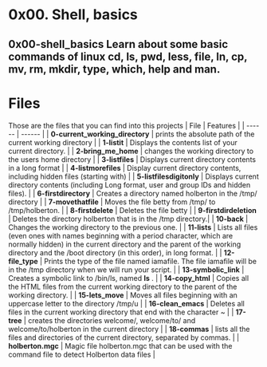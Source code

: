 # 0x00. Shell, basics

**0x00-shell_basics** Learn about some basic commands of linux cd, ls, pwd, less, file, ln, cp, mv, rm, mkdir, type, which, help and man.
---
# Files
Those are the files that you can find into this projects
| File | Features |
| ------ | ------ |
| **0-current_working_directory** | prints the absolute path of the current working directory |
| **1-listit** | Displays the contents list of your current directory. |
| **2-bring_me_home** | changes the working directory to the users home directory |
| **3-listfiles** | Displays current directory contents in a long format |
| **4-listmorefiles** | Display current directory contents, including hidden files (starting with) |
| **5-listfilesdigitonly** | Displays current directory contents (including Long format, user and group IDs and hidden files). |
| **6-firstdirectory** | Creates a directory named holberton in the /tmp/ directory |
| **7-movethatfile** | Moves the file betty from /tmp/ to /tmp/holberton. |
| **8-firstdelete** | Deletes the file betty |
| **9-firstdirdeletion** | Deletes the directory holberton that is in the /tmp directory.|
| **10-back** | Changes the working directory to the previous one. |
| **11-lists** | Lists all files (even ones with names beginning with a period character, which are normally hidden) in the current directory and the parent of the working directory and the /boot directory (in this order), in long format. |
| **12-file_type** | Prints the type of the file named iamafile. The file iamafile will be in the /tmp directory when we will run your script. |
| **13-symbolic_link** | Creates a symbolic link to /bin/ls, named __ls__ . |
| **14-copy_html** | Copies all the HTML files from the current working directory to the parent of the working directory. |
| **15-lets_move** | Moves all files beginning with an uppercase letter to the directory /tmp/u |
| **16-clean_emacs** | Deletes all files in the current working directory that end with the character ~ |
| **17-tree** | creates the directories welcome/, welcome/to/ and welcome/to/holberton in the current directory |
| **18-commas** | lists all the files and directories of the current directory, separated by commas. |
| **holberton.mgc** | Magic file holberton.mgc that can be used with the command file to detect Holberton data files |